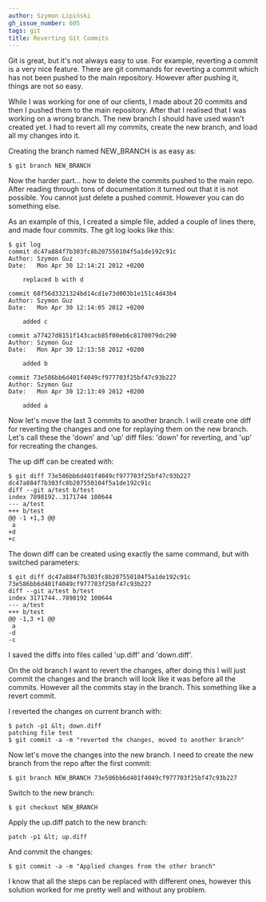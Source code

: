 ```yaml
---
author: Szymon Lipiński
gh_issue_number: 605
tags: git
title: Reverting Git Commits
---
```


Git is great, but it's not always easy to use. For example, reverting a commit is a very nice feature. There are git commands for reverting a commit which has not been pushed to the main repository. However after pushing it, things are not so easy.

While I was working for one of our clients, I made about 20 commits and then I pushed them to the main repository. After that I realised that I was working on a wrong branch.
The new branch I should have used wasn't created yet. I had to revert all my commits, create the new branch, and load all my changes into it.

Creating the branch named NEW_BRANCH is as easy as:

```nohighlight
$ git branch NEW_BRANCH
```

Now the harder part... how to delete the commits pushed to the main repo. After reading through tons of documentation it turned out that it is not possible. You cannot just delete a pushed commit. However you can do something else.

As an example of this, I created a simple file, added a couple of lines there, and made four commits. The git log looks like this:

```nohighlight
$ git log
commit dc47a884f7b303fc8b207550104f5a1de192c91c
Author: Szymon Guz
Date:   Mon Apr 30 12:14:21 2012 +0200

    replaced b with d

commit 68f56d3321324bd14cd1e73d003b1e151c4d43b4
Author: Szymon Guz
Date:   Mon Apr 30 12:14:05 2012 +0200

    added c

commit a77427d8151f143cacb85f00eb6c8170079dc290
Author: Szymon Guz
Date:   Mon Apr 30 12:13:58 2012 +0200

    added b

commit 73e586bb6d401f4049cf977703f25bf47c93b227
Author: Szymon Guz
Date:   Mon Apr 30 12:13:49 2012 +0200

    added a

```

Now let's move the last 3 commits to another branch. I will create one diff for reverting the changes and one for replaying them on the new branch.
Let's call these the 'down' and 'up' diff files: 'down' for reverting, and 'up' for recreating the changes.

The up diff can be created with:

```nohighlight
$ git diff 73e586bb6d401f4049cf977703f25bf47c93b227 dc47a884f7b303fc8b207550104f5a1de192c91c
diff --git a/test b/test
index 7898192..3171744 100644
--- a/test
+++ b/test
@@ -1 +1,3 @@
 a
+d
+c
```

The down diff can be created using exactly the same command, but with switched parameters:

```nohighlight
$ git diff dc47a884f7b303fc8b207550104f5a1de192c91c 73e586bb6d401f4049cf977703f25bf47c93b227
diff --git a/test b/test
index 3171744..7898192 100644
--- a/test
+++ b/test
@@ -1,3 +1 @@
 a
-d
-c
```

I saved the diffs into files called 'up.diff' and 'down.diff'.

On the old branch I want to revert the changes, after doing this I will just commit the changes and the branch will look like it was before all the commits. However all the commits stay in the branch. This something like a revert commit.

I reverted the changes on current branch with:

```nohighlight
$ patch -p1 &lt; down.diff
patching file test
$ git commit -a -m "reverted the changes, moved to another branch"
```

Now let's move the changes into the new branch.
I need to create the new branch from the repo after the first commit:

```nohighlight
$ git branch NEW_BRANCH 73e586bb6d401f4049cf977703f25bf47c93b227
```

Switch to the new branch:

```nohighlight
$ git checkout NEW_BRANCH
```

Apply the up.diff patch to the new branch:

```nohighlight
patch -p1 &lt; up.diff
```

And commit the changes:

```nohighlight
$ git commit -a -m "Applied changes from the other branch"
```

I know that all the steps can be replaced with different ones, however this solution worked for me pretty well and without any problem.
